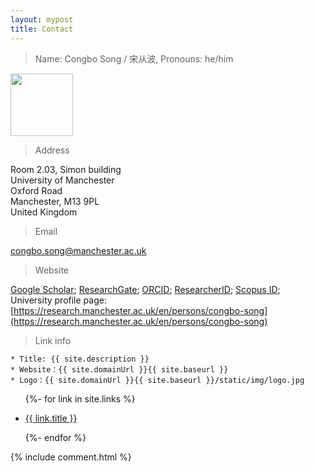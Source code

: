 ```yaml
---
layout: mypost
title: Contact
---
```

> Name: Congbo Song / 宋从波, Pronouns: he/him

<img align="left" src="{{site.baseurl}}/static/img/bio.jpg" width="100" height="100">

<br clear="left"/>

> Address

Room 2.03, Simon building\
University of Manchester\
Oxford Road\
Manchester, M13 9PL\
United Kingdom

> Email

<congbo.song@manchester.ac.uk>

> Website

[Google Scholar](https://scholar.google.com/citations?user=JcL-uzcAAAAJ&hl=en);   [ResearchGate](https://www.researchgate.net/profile/Congbo-Song);  [ORCID](https://orcid.org/0000-0001-7948-4834);  [ResearcherID](https://publons.com/researcher/3024756/congbo-song/); [Scopus ID](https://www.scopus.com/authid/detail.uri?authorId=57192012559);\
University profile page:[https://research.manchester.ac.uk/en/persons/congbo-song](https://research.manchester.ac.uk/en/persons/congbo-song)

>Link info
```
* Title: {{ site.description }}
* Website：{{ site.domainUrl }}{{ site.baseurl }}
* Logo：{{ site.domainUrl }}{{ site.baseurl }}/static/img/logo.jpg
```

<ul>
  {%- for link in site.links %}
  <li>
    <p><a href="{{ link.url }}" title="{{ link.desc }}" target="_blank" >{{ link.title }}</a></p>
  </li>
  {%- endfor %}
</ul>

{% include comment.html %}

<!---
<script type="text/javascript" src="//rf.revolvermaps.com/0/0/6.js?i=5b08vik95x4&amp;m=7&amp;c=e63100&amp;cr1=ffffff&amp;f=arial&amp;l=0&amp;bv=90&amp;lx=-420&amp;ly=420&amp;hi=20&amp;he=7&amp;hc=a8ddff&amp;rs=80" async="async"></script>
-->

<script type='text/javascript' id='clustrmaps' src='//cdn.clustrmaps.com/map_v2.js?cl=3e4ab5&w=200&t=tt&d=TIXUK3EDg_Mgmr7ZUFD2xYtYEow2BWLshP0Jvh-MYdg&co=feffff&cmo=75ff53&cmn=ff5353&ct=000000'></script>
